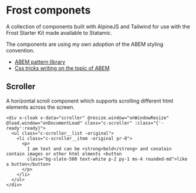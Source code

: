 # Frost componets
A collection of components built with AlpineJS and Tailwind for use with the Frost Starter Kit made available to Statamic.

The components are using my own adoption of the ABEM styling convention.
- [ABEM pattern library](https://imarc-boilerplate.netlify.app/pattern-library/docs/abem.html)
- [Css tricks writing on the topic of ABEM](https://css-tricks.com/abem-useful-adaptation-bem/)


## Scroller
A horizontal scroll component which supports scrolling different html elements across the screen.

``` 
<div x-cloak x-data="scroller" @resize.window="onWindowResize" @load.window="onDocumentLoad" class="c-scroller" :class="{'-ready':ready}">
  <ul class="c-scroller__list -original">
    <li class="c-scroller__item -original pr-8">
      <p>
        I am text and can be <strong>bold</strong> and conatain contain images or other html elments <button
        class="bg-slate-500 text-white p-2 py-1 mx-4 rounded-md">like a button</button>
      </p>
    </li>
  </ul>
</div>
```